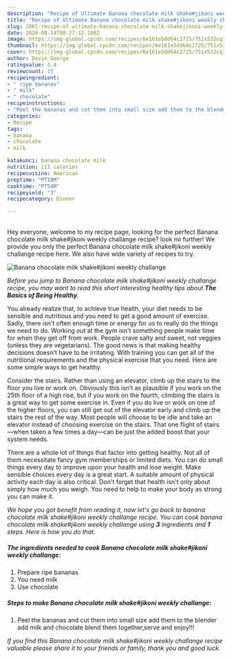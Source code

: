 ```yaml
---
description: "Recipe of Ultimate Banana chocolate milk shake#jikoni weekly challange"
title: "Recipe of Ultimate Banana chocolate milk shake#jikoni weekly challange"
slug: 2861-recipe-of-ultimate-banana-chocolate-milk-shakejikoni-weekly-challange
date: 2020-08-14T08:27:12.180Z
image: https://img-global.cpcdn.com/recipes/6e161e5dd64c2725/751x532cq70/banana-chocolate-milk-shakejikoni-weekly-challange-recipe-main-photo.jpg
thumbnail: https://img-global.cpcdn.com/recipes/6e161e5dd64c2725/751x532cq70/banana-chocolate-milk-shakejikoni-weekly-challange-recipe-main-photo.jpg
cover: https://img-global.cpcdn.com/recipes/6e161e5dd64c2725/751x532cq70/banana-chocolate-milk-shakejikoni-weekly-challange-recipe-main-photo.jpg
author: Devin George
ratingvalue: 3.4
reviewcount: 15
recipeingredient:
- " ripe bananas"
- " milk"
- " chocolate"
recipeinstructions:
- "Peel the bananas and cut them into small size add them to the blender add milk and chocolate blend them together,serve and enjoy!!!"
categories:
- Recipe
tags:
- banana
- chocolate
- milk

katakunci: banana chocolate milk 
nutrition: 111 calories
recipecuisine: American
preptime: "PT18M"
cooktime: "PT54M"
recipeyield: "3"
recipecategory: Dinner

---
```

<br>
Hey everyone, welcome to my recipe page, looking for the perfect Banana chocolate milk shake#jikoni weekly challange recipe? look no further! We provide you only the perfect Banana chocolate milk shake#jikoni weekly challange recipe here. We also have wide variety of recipes to try.
<br>


![Banana chocolate milk shake#jikoni weekly challange](https://img-global.cpcdn.com/recipes/6e161e5dd64c2725/751x532cq70/banana-chocolate-milk-shakejikoni-weekly-challange-recipe-main-photo.jpg)

<i>Before you jump to Banana chocolate milk shake#jikoni weekly challange recipe, you may want to read this short interesting healthy tips about <strong>The Basics of Being Healthy</strong>.</i>

You already realize that, to achieve true health, your diet needs to be sensible and nutritious and you need to get a good amount of exercise. Sadly, there isn't often enough time or energy for us to really do the things we need to do. Working out at the gym isn't something people make time for when they get off from work. People crave salty and sweet, not veggies (unless they are vegetarians). The good news is that making healthy decisions doesn’t have to be irritating. With training you can get all of the nutritional requirements and the physical exercise that you need. Here are some simple ways to get healthy.

Consider the stairs. Rather than using an elevator, climb up the stairs to the floor you live or work on. Obviously this isn’t as plausible if you work on the 25th floor of a high rise, but if you work on the fourth, climbing the stairs is a great way to get some exercise in. Even if you do live or work on one of the higher floors, you can still get out of the elevator early and climb up the stairs the rest of the way. Most people will choose to be idle and take an elevator instead of choosing exercise on the stairs. That one flight of stairs—when taken a few times a day—can be just the added boost that your system needs. 

There are a whole lot of things that factor into getting healthy. Not all of them necessitate fancy gym memberships or limited diets. You can do small things every day to improve upon your health and lose weight. Make sensible choices every day is a great start. A suitable amount of physical activity each day is also critical. Don't forget that health isn't only about simply how much you weigh. You need to help to make your body as strong you can make it. 


<i>We hope you got benefit from reading it, now let's go back to banana chocolate milk shake#jikoni weekly challange recipe. You can cook banana chocolate milk shake#jikoni weekly challange using <strong>3</strong> ingredients and <strong>1</strong> steps. Here is how you do that.
</i>

##### The ingredients needed to cook Banana chocolate milk shake#jikoni weekly challange:

1. Prepare  ripe bananas
1. You need  milk
1. Use  chocolate


##### Steps to make Banana chocolate milk shake#jikoni weekly challange:

1. Peel the bananas and cut them into small size add them to the blender add milk and chocolate blend them together,serve and enjoy!!!


<i>If you find this Banana chocolate milk shake#jikoni weekly challange recipe valuable please share it to your friends or family, thank you and good luck.</i>

